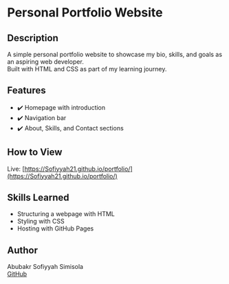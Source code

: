 # Personal Portfolio Website

## Description
A simple personal portfolio website to showcase my bio, skills, and goals as an aspiring web developer.  
Built with HTML and CSS as part of my learning journey.

## Features
- ✔️ Homepage with introduction
- ✔️ Navigation bar
- ✔️ About, Skills, and Contact sections

## How to View
Live: [https://Sofiyyah21.github.io/portfolio/](https://Sofiyyah21.github.io/portfolio/)

## Skills Learned
- Structuring a webpage with HTML
- Styling with CSS
- Hosting with GitHub Pages

## Author
Abubakr Sofiyyah Simisola  
[GitHub](https://github.com/Sofiyyah21)